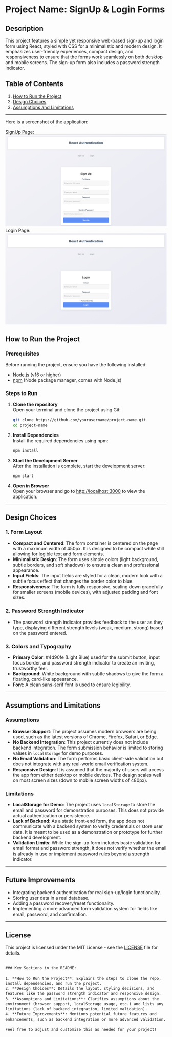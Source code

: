 
# Project Name: SignUp & Login Forms

## Description
This project features a simple yet responsive web-based sign-up and login form using React, styled with CSS for a minimalistic and modern design. It emphasizes user-friendly experiences, compact design, and responsiveness to ensure that the forms work seamlessly on both desktop and mobile screens. The sign-up form also includes a password strength indicator.

## Table of Contents
1. [How to Run the Project](#how-to-run-the-project)
2. [Design Choices](#design-choices)
3. [Assumptions and Limitations](#assumptions-and-limitations)

---
Here is a screenshot of the application:

SignUp Page:
![SignUpPage](signup.png)
Login Page:
![LoginPage](login.png)


## How to Run the Project

### Prerequisites
Before running the project, ensure you have the following installed:
- [Node.js](https://nodejs.org/) (v16 or higher)
- [npm](https://www.npmjs.com/) (Node package manager, comes with Node.js)

### Steps to Run

1. **Clone the repository**  
   Open your terminal and clone the project using Git:
   ```bash
   git clone https://github.com/yourusername/project-name.git
   cd project-name
   ```

2. **Install Dependencies**  
   Install the required dependencies using npm:
   ```bash
   npm install
   ```

3. **Start the Development Server**  
   After the installation is complete, start the development server:
   ```bash
   npm start
   ```

4. **Open in Browser**  
   Open your browser and go to [http://localhost:3000](http://localhost:3000) to view the application.

---

## Design Choices

### 1. **Form Layout**
   - **Compact and Centered**: The form container is centered on the page with a maximum width of 450px. It is designed to be compact while still allowing for legible text and form elements.
   - **Minimalistic Design**: The form uses simple colors (light background, subtle borders, and soft shadows) to ensure a clean and professional appearance.
   - **Input Fields**: The input fields are styled for a clean, modern look with a subtle focus effect that changes the border color to blue.
   - **Responsiveness**: The form is fully responsive, scaling down gracefully for smaller screens (mobile devices), with adjusted padding and font sizes.

### 2. **Password Strength Indicator**
   - The password strength indicator provides feedback to the user as they type, displaying different strength levels (weak, medium, strong) based on the password entered.

### 3. **Colors and Typography**
   - **Primary Color**: #4d90fe (Light Blue) used for the submit button, input focus border, and password strength indicator to create an inviting, trustworthy feel.
   - **Background**: White background with subtle shadows to give the form a floating, card-like appearance.
   - **Font**: A clean sans-serif font is used to ensure legibility.

---

## Assumptions and Limitations

### Assumptions
- **Browser Support**: The project assumes modern browsers are being used, such as the latest versions of Chrome, Firefox, Safari, or Edge.
- **No Backend Integration**: This project currently does not include backend integration. The form submission behavior is limited to storing values in `localStorage` for demo purposes.
- **No Email Validation**: The form performs basic client-side validation but does not integrate with any real-world email verification system.
- **Responsive Design**: It is assumed that the majority of users will access the app from either desktop or mobile devices. The design scales well on most screen sizes (down to mobile screen widths of 480px).

### Limitations
- **LocalStorage for Demo**: The project uses `localStorage` to store the email and password for demonstration purposes. This does not provide actual authentication or persistence.
- **Lack of Backend**: As a static front-end form, the app does not communicate with a backend system to verify credentials or store user data. It is meant to be used as a demonstration or prototype for further backend development.
- **Validation Limits**: While the sign-up form includes basic validation for email format and password strength, it does not verify whether the email is already in use or implement password rules beyond a strength indicator.

---

## Future Improvements
- Integrating backend authentication for real sign-up/login functionality.
- Storing user data in a real database.
- Adding a password recovery/reset functionality.
- Implementing a more advanced form validation system for fields like email, password, and confirmation.

---

## License
This project is licensed under the MIT License - see the [LICENSE](LICENSE) file for details.

```

### Key Sections in the README:

1. **How to Run the Project**: Explains the steps to clone the repo, install dependencies, and run the project.
2. **Design Choices**: Details the layout, styling decisions, and features like the password strength indicator and responsive design.
3. **Assumptions and Limitations**: Clarifies assumptions about the environment (browser support, localStorage usage, etc.) and lists any limitations (lack of backend integration, limited validation).
4. **Future Improvements**: Mentions potential future features and enhancements, such as backend integration or more advanced validation.

Feel free to adjust and customize this as needed for your project!
